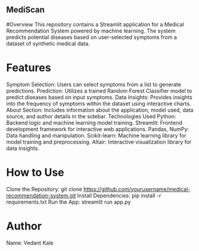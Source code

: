 ## MediScan

#Overview
This repository contains a Streamlit application for a Medical Recommendation System powered by machine learning. The system predicts potential diseases based on user-selected symptoms from a dataset of synthetic medical data.

# Features
Symptom Selection: Users can select symptoms from a list to generate predictions.
Prediction: Utilizes a trained Random Forest Classifier model to predict diseases based on input symptoms.
Data Insights: Provides insights into the frequency of symptoms within the dataset using interactive charts.
About Section: Includes information about the application, model used, data source, and author details in the sidebar.
Technologies Used
Python: Backend logic and machine learning model training.
Streamlit: Frontend development framework for interactive web applications.
Pandas, NumPy: Data handling and manipulation.
Scikit-learn: Machine learning library for model training and preprocessing.
Altair: Interactive visualization library for data insights.
# How to Use
Clone the Repository: git clone https://github.com/yourusername/medical-recommendation-system.git
Install Dependencies: pip install -r requirements.txt
Run the App: streamlit run app.py

# Author
Name: Vedant Kale
